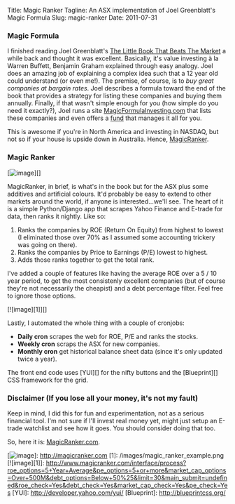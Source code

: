 Title: Magic Ranker
Tagline: An ASX implementation of Joel Greenblatt's Magic Formula
Slug: magic-ranker
Date: 2011-07-31

### Magic Formula

I finished reading Joel Greenblatt's [The Little Book That Beats The
Market][] a while back and thought it was excellent. Basically, it's
value investing à la Warren Buffett, Benjamin Graham explained through
easy analogy. Joel does an amazing job of explaining a complex idea such
that a 12 year old could understand (or even me!). The premise, of
course, is to *buy great companies at bargain rates*. Joel describes a
formula toward the end of the book that provides a strategy for listing
these companies and buying them annually. Finally, if that wasn't simple
enough for you (how simple do you need it exactly?), Joel runs a site
[MagicFormulaInvesting.com][] that lists these companies and even offers
a [fund][] that manages it all for you.

This is awesome if you're in North America and investing in NASDAQ, but
not so if your house is upside down in Australia. Hence,
[MagicRanker][].

### Magic Ranker

[![image][]][]  

MagicRanker, in brief, is what's in the book but for the ASX plus some
additives and artificial colours. It'd probably be easy to extend to
other markets around the world, if anyone is interested...we'll see. The
heart of it is a simple Python/Django app that scrapes Yahoo Finance and
E-trade for data, then ranks it nightly. Like so:

1.  Ranks the companies by ROE (Return On Equity) from highest to lowest
    (I eliminated those over 70% as I assumed some accounting trickery
    was going on there).
2.  Ranks the companies by Price to Earnings (P/E) lowest to highest.
3.  Adds those ranks together to get the total rank.

I've added a couple of features like having the average ROE over a 5 /
10 year period, to get the most consistenly excellent companies (but of
course they're not necessarily the cheapist) and a debt percentage
filter. Feel free to ignore those options.

[![image][1]][]

Lastly, I automated the whole thing with a couple of cronjobs:

-   **Daily cron** scrapes the web for ROE, P/E and ranks the stocks.  
-   **Weekly cron** scraps the ASX for new companies.
-   **Monthly cron** get historical balance sheet data (since it's only
    updated twice a year).

The front end code uses [YUI][] for the nifty buttons and the
[Blueprint][] CSS framework for the grid.

### Disclaimer (If you lose all your money, it's not my fault)

Keep in mind, I did this for fun and experimentation, not as a serious
financial tool. I'm not sure if I'll invest real money yet, might just
setup an E-trade watchlist and see how it goes. You should consider
doing that too.

So, here it is: [MagicRanker.com][MagicRanker].

  [The Little Book That Beats The Market]: http://www.amazon.com/Little-Book-That-Beats-Market/dp/0471733067
  [MagicFormulaInvesting.com]: http://www.magicformulainvesting.com
  [fund]: http://http://www.formulainvesting.com/
  [MagicRanker]: http://www.magicranker.com
  [image]: /images/magic_ranker_home.png
  [![image][]]: http://magicranker.com
  [1]: /images/magic_ranker_example.png
  [![image][1]]: http://www.magicranker.com/interface/process?roe_options=5+Year+Average&pe_options=5+or+more&market_cap_options=Over+500M&debt_options=Below+50%25&limit=30&main_submit=undefined&roe_check=Yes&debt_check=Yes&market_cap_check=Yes&pe_check=Yes
  [YUI]: http://developer.yahoo.com/yui/
  [Blueprint]: http://blueprintcss.org/
